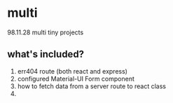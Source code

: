 # multi
98.11.28  multi tiny projects

## what's included?

1. err404 route (both react and express)
2. configured Material-UI Form component
3. how to fetch data from a server route to react class
4. 
